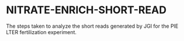 # NITRATE-ENRICH-SHORT-READ
The steps taken to analyze the short reads generated by JGI for the PIE LTER fertilization experiment.
